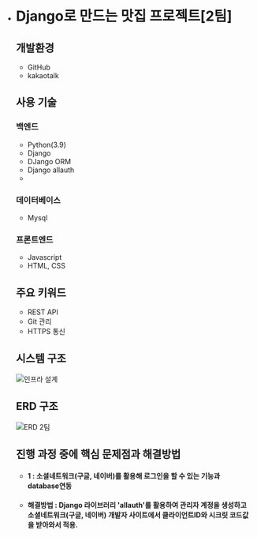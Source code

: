+ # Django로 만드는 맛집 프로젝트[2팀]
  ## **개발환경**
   + GitHub
   + kakaotalk

  ## **사용 기술**
     ### **백엔드**   
     + Python(3.9)
     + Django
     + DJango ORM
     + Django allauth
     + 

    ### **데이터베이스**
     + Mysql

    ### **프론트엔드**
     + Javascript
     + HTML, CSS

  ## **주요 키워드**
  + REST API
  + Git 관리
  + HTTPS 통신
  
  ## **시스템 구조**
  ![인프라 설계](https://user-images.githubusercontent.com/96184680/151283847-4a418d48-083b-403d-afe2-2c88e16c20e7.png)  
  
  ## **ERD 구조**
  ![ERD 2팀](https://user-images.githubusercontent.com/96184680/151283604-da4eba5b-061c-4546-b414-b2d1c672a01e.JPG)
  
  ## **진행 과정 중에 핵심 문제점과 해결방법**
   + #### 1 : 소셜네트워크(구글, 네이버)를 활용해 로그인을 할 수 있는 기능과 database연동 
   + #### 해결방법 : Django 라이브러리 'allauth'를 활용하여 관리자 계정을 생성하고 소셜네트워크(구글, 네이버) 개발자 사이트에서 클라이언트ID와 시크릿 코드값을 받아와서 적용.

  
  
   





